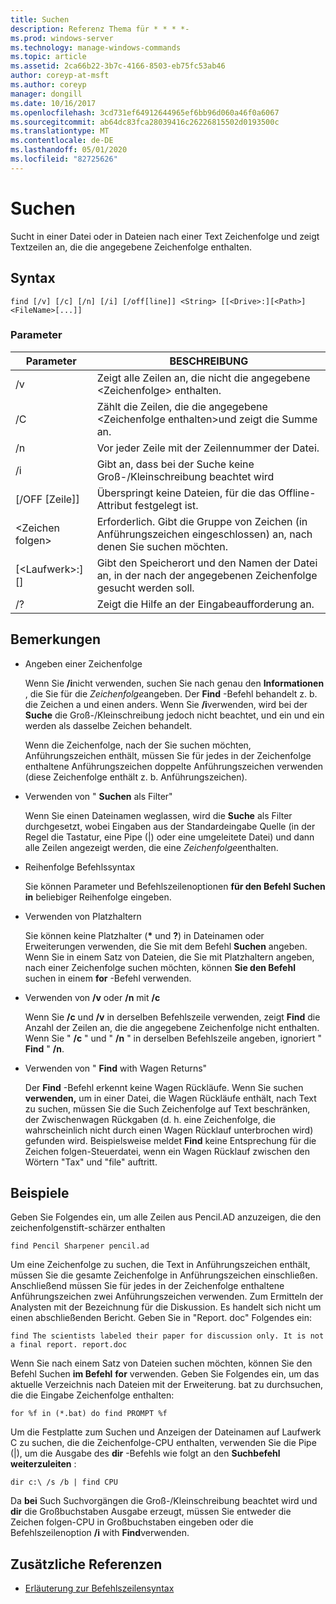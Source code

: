 ```yaml
---
title: Suchen
description: Referenz Thema für * * * *-
ms.prod: windows-server
ms.technology: manage-windows-commands
ms.topic: article
ms.assetid: 2ca66b22-3b7c-4166-8503-eb75fc53ab46
author: coreyp-at-msft
ms.author: coreyp
manager: dongill
ms.date: 10/16/2017
ms.openlocfilehash: 3cd731ef64912644965ef6bb96d060a46f0a6067
ms.sourcegitcommit: ab64dc83fca28039416c26226815502d0193500c
ms.translationtype: MT
ms.contentlocale: de-DE
ms.lasthandoff: 05/01/2020
ms.locfileid: "82725626"
---
```

# <a name="find"></a>Suchen



Sucht in einer Datei oder in Dateien nach einer Text Zeichenfolge und zeigt Textzeilen an, die die angegebene Zeichenfolge enthalten.



## <a name="syntax"></a>Syntax

```
find [/v] [/c] [/n] [/i] [/off[line]] <String> [[<Drive>:][<Path>]<FileName>[...]]
```

### <a name="parameters"></a>Parameter

|           Parameter           |                                              BESCHREIBUNG                                               |
|-------------------------------|--------------------------------------------------------------------------------------------------------|
|              /v               |                    Zeigt alle Zeilen an, die nicht die angegebene \<Zeichenfolge> enthalten.                     |
|              /C               |              Zählt die Zeilen, die die angegebene \<Zeichenfolge enthalten>und zeigt die Summe an.              |
|              /n               |                            Vor jeder Zeile mit der Zeilennummer der Datei.                             |
|              /i               |                            Gibt an, dass bei der Suche keine Groß-/Kleinschreibung beachtet wird                            |
|         [/OFF [Zeile]]          |                        Überspringt keine Dateien, für die das Offline-Attribut festgelegt ist.                        |
|          \<Zeichen folgen>          | Erforderlich. Gibt die Gruppe von Zeichen (in Anführungszeichen eingeschlossen) an, nach denen Sie suchen möchten. |
| [\<Laufwerk>:] [<Path>]<FileName> |        Gibt den Speicherort und den Namen der Datei an, in der nach der angegebenen Zeichenfolge gesucht werden soll.        |
|              /?               |                                  Zeigt die Hilfe an der Eingabeaufforderung an.                                  |

## <a name="remarks"></a>Bemerkungen

-   Angeben einer Zeichenfolge

    Wenn Sie **/i**nicht verwenden, suchen Sie nach genau den **Informationen** , die Sie für die *Zeichenfolge*angeben. Der **Find** -Befehl behandelt z. b. die Zeichen a und einen anders. Wenn Sie **/i**verwenden, wird bei der **Suche** die Groß-/Kleinschreibung jedoch nicht beachtet, und ein und ein werden als dasselbe Zeichen behandelt.

    Wenn die Zeichenfolge, nach der Sie suchen möchten, Anführungszeichen enthält, müssen Sie für jedes in der Zeichenfolge enthaltene Anführungszeichen doppelte Anführungszeichen verwenden (diese Zeichenfolge enthält z. b. Anführungszeichen).
-   Verwenden von " **Suchen** als Filter"

    Wenn Sie einen Dateinamen weglassen, wird die **Suche** als Filter durchgesetzt, wobei Eingaben aus der Standardeingabe Quelle (in der Regel die Tastatur, eine Pipe (|) oder eine umgeleitete Datei) und dann alle Zeilen angezeigt werden, die eine *Zeichenfolge*enthalten.
-   Reihenfolge Befehlssyntax

    Sie können Parameter und Befehlszeilenoptionen **für den Befehl Suchen in** beliebiger Reihenfolge eingeben.
-   Verwenden von Platzhaltern

    Sie können keine Platzhalter (**&#42;** und **?**) in Dateinamen oder Erweiterungen verwenden, die Sie mit dem Befehl **Suchen** angeben. Wenn Sie in einem Satz von Dateien, die Sie mit Platzhaltern angeben, nach einer Zeichenfolge suchen möchten, können **Sie den Befehl** suchen in einem **for** -Befehl verwenden.
-   Verwenden von **/v** oder **/n** mit **/c**

    Wenn Sie **/c** und **/v** in derselben Befehlszeile verwenden, zeigt **Find** die Anzahl der Zeilen an, die die angegebene Zeichenfolge nicht enthalten. Wenn Sie " **/c** " und " **/n** " in derselben Befehlszeile angeben, ignoriert " **Find** " **/n**.
-   Verwenden von " **Find** with Wagen Returns"

    Der **Find** -Befehl erkennt keine Wagen Rückläufe. Wenn Sie suchen **verwenden,** um in einer Datei, die Wagen Rückläufe enthält, nach Text zu suchen, müssen Sie die Such Zeichenfolge auf Text beschränken, der Zwischenwagen Rückgaben (d. h. eine Zeichenfolge, die wahrscheinlich nicht durch einen Wagen Rücklauf unterbrochen wird) gefunden wird. Beispielsweise meldet **Find** keine Entsprechung für die Zeichen folgen-Steuerdatei, wenn ein Wagen Rücklauf zwischen den Wörtern "Tax" und "file" auftritt.

## <a name="examples"></a>Beispiele

Geben Sie Folgendes ein, um alle Zeilen aus Pencil.AD anzuzeigen, die den zeichenfolgenstift-schärzer enthalten
```
find Pencil Sharpener pencil.ad
```
Um eine Zeichenfolge zu suchen, die Text in Anführungszeichen enthält, müssen Sie die gesamte Zeichenfolge in Anführungszeichen einschließen. Anschließend müssen Sie für jedes in der Zeichenfolge enthaltene Anführungszeichen zwei Anführungszeichen verwenden. Zum Ermitteln der Analysten mit der Bezeichnung für die Diskussion. Es handelt sich nicht um einen abschließenden Bericht. Geben Sie in "Report. doc" Folgendes ein:
```
find The scientists labeled their paper for discussion only. It is not a final report. report.doc
```
Wenn Sie nach einem Satz von Dateien suchen möchten, können Sie den Befehl Suchen **im Befehl** **for** verwenden. Geben Sie Folgendes ein, um das aktuelle Verzeichnis nach Dateien mit der Erweiterung. bat zu durchsuchen, die die Eingabe Zeichenfolge enthalten:
```
for %f in (*.bat) do find PROMPT %f 
```
Um die Festplatte zum Suchen und Anzeigen der Dateinamen auf Laufwerk C zu suchen, die die Zeichenfolge-CPU enthalten, verwenden Sie die Pipe (|), um die Ausgabe des **dir** -Befehls wie folgt an den **Suchbefehl weiterzuleiten** :
```
dir c:\ /s /b | find CPU 
```
Da **bei** Such Suchvorgängen die Groß-/Kleinschreibung beachtet wird und **dir** die Großbuchstaben Ausgabe erzeugt, müssen Sie entweder die Zeichen folgen-CPU in Großbuchstaben eingeben oder die Befehlszeilenoption **/i** with **Find**verwenden.

## <a name="additional-references"></a>Zusätzliche Referenzen

- [Erläuterung zur Befehlszeilensyntax](command-line-syntax-key.md)